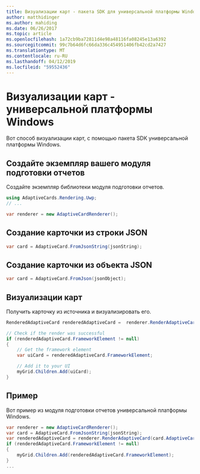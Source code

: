 ```yaml
---
title: Визуализации карт - пакета SDK для универсальной платформы Windows
author: matthidinger
ms.author: mahiding
ms.date: 06/26/2017
ms.topic: article
ms.openlocfilehash: 1a72cb9ba72811d4e98a48116fa08245e13a6392
ms.sourcegitcommit: 99c7b64d6fc66da336c454951406fb42cd2a7427
ms.translationtype: MT
ms.contentlocale: ru-RU
ms.lasthandoff: 04/12/2019
ms.locfileid: "59552436"
---
```

# <a name="render-a-card---uwp"></a>Визуализации карт - универсальной платформы Windows

Вот способ визуализации карт, с помощью пакета SDK универсальной платформы Windows.

## <a name="create-an-instance-of-your-renderer"></a>Создайте экземпляр вашего модуля подготовки отчетов

Создайте экземпляр библиотеки модуля подготовки отчетов. 

```csharp
using AdaptiveCards.Rendering.Uwp;
// ...

var renderer = new AdaptiveCardRenderer();
```

## <a name="create-a-card-from-a-json-string"></a>Создание карточки из строки JSON

```csharp
var card = AdaptiveCard.FromJsonString(jsonString);
```

## <a name="create-a-card-from-a-json-object"></a>Создание карточки из объекта JSON

```csharp
var card = AdaptiveCard.FromJson(jsonObject);
```

## <a name="render-a-card"></a>Визуализации карт

Получить карточку из источника и визуализировать его.

```csharp
RenderedAdaptiveCard renderedAdaptiveCard =  renderer.RenderAdaptiveCard(card);

// Check if the render was successful
if (renderedAdaptiveCard.FrameworkElement != null)
{
    // Get the framework element
    var uiCard = renderedAdaptiveCard.FrameworkElement;

    // Add it to your UI
    myGrid.Children.Add(uiCard);
}
```

## <a name="example"></a>Пример

Вот пример из модуля подготовки отчетов универсальной платформы Windows.

```csharp
var renderer = new AdaptiveCardRenderer();
var card = AdaptiveCard.FromJsonString(jsonString);
var renderedAdaptiveCard = renderer.RenderAdaptiveCard(card.AdaptiveCard);
if (renderedAdaptiveCard.FrameworkElement != null)
{
    myGrid.Children.Add(renderedAdaptiveCard.FrameworkElement);
}
...
```